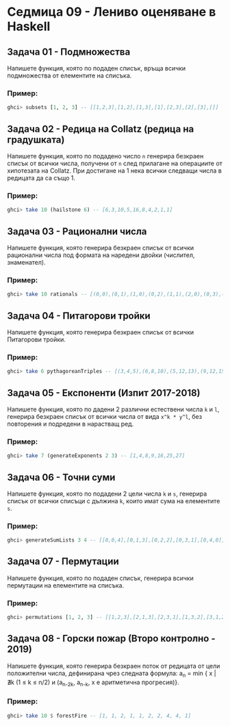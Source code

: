 # Седмица 09 - Лениво оценяване в Haskell

## Задача 01 - Подмножества
Напишете функция, която по подаден списък, връща всички подмножества от елементите на списъка.

### Пример:
```haskell
ghci> subsets [1, 2, 3] -- [[1,2,3],[1,2],[1,3],[1],[2,3],[2],[3],[]]
```

## Задача 02 - Редица на Collatz (редица на градушката)
Напишете функция, която по подадено число `n` генерира безкраен списък от всички числа, получени от `n` след прилагане на операциите от хипотезата на Collatz. При достигане на 1 нека всички следващи числа в редицата да са също 1.

### Пример:
```haskell
ghci> take 10 (hailstone 6) -- [6,3,10,5,16,8,4,2,1,1]
```

## Задача 03 - Рационални числа
Напишете функция, която генерира безкраен списък от всички рационални числа под формата на наредени двойки (числител, знаменател).

### Пример:
```haskell
ghci> take 10 rationals -- [(0,0),(0,1),(1,0),(0,2),(1,1),(2,0),(0,3),(1,2),(2,1),(3,0)]
```

## Задача 04 - Питагорови тройки
Напишете функция, която генерира безкраен списък от всички Питагорови тройки.

### Пример:
```haskell
ghci> take 6 pythagoreanTriples -- [(3,4,5),(6,8,10),(5,12,13),(9,12,15),(8,15,17),(12,16,20)]
```

## Задача 05 - Експоненти (Изпит 2017-2018)
Напишете функция, която по дадени 2 различни естествени числа `k` и `l`, генерира безкраен списък от всички числа от вида `x^k * y^l`, без повторения и подредени в нарастващ ред.

### Пример:
```haskell
ghci> take 7 (generateExponents 2 3) -- [1,4,8,9,16,25,27]
```

## Задача 06 - Точни суми
Напишете функция, която по подадени 2 цели числа `k` и `s`, генерира списък от всички списъци с дължина `k`, които имат сума на елементите `s`.

### Пример:
```haskell
ghci> generateSumLists 3 4 -- [[0,0,4],[0,1,3],[0,2,2],[0,3,1],[0,4,0],[1,0,3],[1,1,2],[1,2,1],[1,3,0],[2,0,2],[2,1,1],[2,2,0],[3,0,1],[3,1,0],[4,0,0]]
```

## Задача 07 - Пермутации
Напишете функция, която по подаден списък, генерира всички пермутации на елементите на списъка.

### Пример:
```haskell
ghci> permutations [1, 2, 3] -- [[1,2,3],[2,1,3],[2,3,1],[1,3,2],[3,1,2],[3,2,1]]
```

## Задача 08 - Горски пожар (Второ контролно - 2019)
Напишете функция, която генерира безкраен поток от редицата от цели положителни числа, дефинирана чрез следната формула: a<sub>n</sub> = min { x | ∄k (1 ≤ k ≤ n/2) и (a<sub>n-2k</sub>, a<sub>n-k</sub>, x e аритметична прогресия)}.

### Пример:
```haskell
ghci> take 10 $ forestFire -- [1, 1, 2, 1, 1, 2, 2, 4, 4, 1]
```